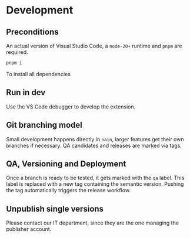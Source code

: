 # Development

## Preconditions

An actual version of Visual Studio Code, a `node-20+` runtime and `pnpm` are required.

```sh
pnpm i
```

To install all dependencies

## Run in dev

Use the VS Code debugger to develop the extension.

## Git branching model

Small development happens directly in `nain`, larger features get their own branches if necessary. QA candidates and releases are marked via tags.

## QA, Versioning and Deployment

Once a branch is ready to be tested, it gets marked with the `qa` label. This label is replaced with a new tag containing the semantic version. Pushing the tag automatically triggers the release workflow.

## Unpublish single versions

Please contact our IT department, since they are the one managing the publisher account.
